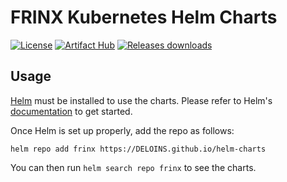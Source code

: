 # FRINX Kubernetes Helm Charts

[![License](https://img.shields.io/badge/License-Apache%202.0-blue.svg)](https://opensource.org/licenses/Apache-2.0) [![Artifact Hub](https://img.shields.io/endpoint?url=https://artifacthub.io/badge/repository/frinx-helm-charts)](https://artifacthub.io/packages/search?repo=frinx-helm-charts) [![Releases downloads](https://img.shields.io/github/downloads/frinxio/helm-charts/total.svg)](https://github.com/FRINXio/helm-charts/releases)

## Usage

[Helm](https://helm.sh) must be installed to use the charts.
Please refer to Helm's [documentation](https://helm.sh/docs/) to get started.

Once Helm is set up properly, add the repo as follows:

```console
helm repo add frinx https://DELOINS.github.io/helm-charts
```

You can then run `helm search repo frinx` to see the charts.
